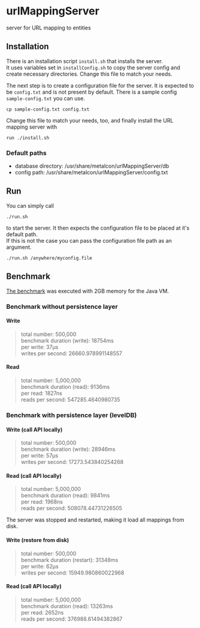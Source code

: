 # urlMappingServer

server for URL mapping to entities

## Installation

There is an installation script `install.sh` that installs the server.  
It uses variables set in `installConfig.sh` to copy the server config and create necessary directories. Change this file to match your needs.  

The next step is to create a configuration file for the server.
It is expected to be `config.txt` and is not present by default.
There is a sample config `sample-config.txt` you can use.

    cp sample-config.txt config.txt

Change this file to match your needs, too, and finally install the URL mapping server with

    run ./install.sh

### Default paths
* database directory: /usr/share/metalcon/urlMappingServer/db
* config path: /usr/share/metalcon/urlMappingServer/config.txt

## Run

You can simply call

    ./run.sh

to start the server. It then expects the configuration file to be placed at it's default path.  
If this is not the case you can pass the configuration file path as an argument.

    ./run.sh /anywhere/myconfig.file

## Benchmark

[The benchmark](src/test/java/de/metalcon/urlmappingserver/LocalBenchmark.java) was executed with 2GB memory for the Java VM.

### Benchmark without persistence layer

#### Write
>total number: 500,000  
>benchmark duration (write): 18754ms  
>per write: 37µs  
>writes per second: 26660.978991148557  


#### Read
>total number: 5,000,000  
>benchmark duration (read): 9136ms  
>per read: 1827ns  
>reads per second: 547285.4640980735  

### Benchmark with persistence layer (levelDB)

#### Write (call API locally)
>total number: 500,000  
>benchmark duration (write): 28946ms  
>per write: 57µs  
>writes per second: 17273.543840254268  

#### Read (call API locally)
>total number: 5,000,000  
>benchmark duration (read): 9841ms  
>per read: 1968ns  
>reads per second: 508078.44731226505  

The server was stopped and restarted, making it load all mappings from disk.

#### Write (restore from disk)
>total number: 500,000  
>benchmark duration (restart): 31348ms  
>per write: 62µs  
>writes per second: 15949.980860022968  

#### Read (call API locally)
>total number: 5,000,000  
>benchmark duration (read): 13263ms  
>per read: 2652ns  
>reads per second: 376988.61494382867  

